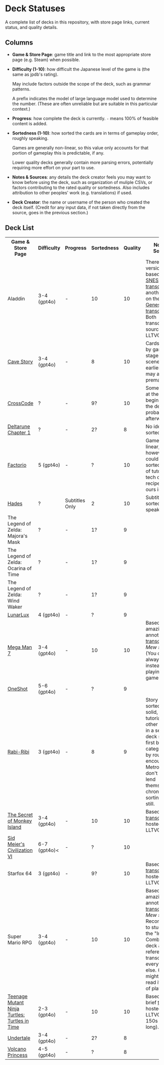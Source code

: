 # Deck Statuses

A complete list of decks in this repository, with store page links, current status, and quality details.


## Columns

* __Game & Store Page__: game title and link to the most appropriate store page (e.g. Steam) when possible.

* __Difficulty (1-10)__: how difficult the Japanese level of the game is (the same as jpdb's rating).

   May include factors outside the scope of the deck, such as grammar patterns.

    A prefix indicates the model of large language model used to determine the number.
    (These are often unreliable but are suitable in this particular context.)

* __Progress__: how complete the deck is currently. `-` means 100% of feasible content is added.

* __Sortedness (1-10)__: how sorted the cards are in terms of gameplay order, roughly speaking.

    Games are generally non-linear, so this value only accounts for that portion of gameplay this is predictable, if any.

    Lower quality decks generally contain more parsing errors, potentially requiring more effort on your part to use.

* __Notes & Sources__: any details the deck creator feels you may want to know before using the deck,
such as organization of muliple CSVs, or factors contributing to the rated quality or sortedness.
Also includes attribution to other peoples' work (e.g. translations) if used.

* __Deck Creator__: the name or username of the person who created the deck itself.
(Credit for any input data, if not taken directly from the source, goes in the previous section.)


## Deck List

<!--
	All new decks *must* be added to this list.
	Please conform to the labels above, making your best guess for any values you're unsure of.
	The goal is to briefly inform users of anything they may want to know before using the deck.
	Keep notes concise and make sure to credit anyone who gathered the input text for your deck.
	Don't forget to link to the game's Steam store page, or other marketplace if unavailable.

	Thank you!
-->

<table>
	<tr>
		<th>Game & Store Page</th>
		<th>Difficulty</th>
		<th>Progress</th>
		<th>Sortedness</th>
		<th>Quality</th>
		<th>Notes & Sources</th>
		<th>Deck Author</th>
	</tr>
	<tr>
		<td>Aladdin</td>
		<td>3-4 (gpt4o)</td>
		<td>-</td>
		<td>10</td>
		<td>10</td>
		<td>There are two versions, one based on the <a href="http://www.lltvg.com/wiki/Aladdin_(SNES)/Transcript">SNES transcript</a> and another based on the <a href="http://www.lltvg.com/wiki/Aladdin_(Genesis)/Transcript">SEGA Genesis transcript</a>. Both transcripts are sourced from LLTVG.</td>
		<td>Frizzil</td>
	</tr>
	<tr>
		<td><a href="https://store.steampowered.com/app/200900/Cave_Story/">Cave Story</a></td>
		<td>3-4 (gpt4o)</td>
		<td>-</td>
		<td>8</td>
		<td>10</td>
		<td>Cards sorted by game stage. Future scenes in earlier stages may appear prematurely.</td>
		<td>Frizzil</td>
	</tr>
	<tr>
		<td><a href="https://store.steampowered.com/app/368340/CrossCode/">CrossCode</a></td>
		<td>?</td>
		<td>-</td>
		<td>9?</td>
		<td>10</td>
		<td>Some clutter at the beginning of the deck, but probably ideal afterward.</td>
		<td>Frizzil</td>
	</tr>
	<tr>
		<td><a href="https://store.steampowered.com/app/1671210/DELTARUNE/">Deltarune Chapter 1</a></td>
		<td>?</td>
		<td>-</td>
		<td>2?</td>
		<td>8</td>
		<td>No idea on sortedness.</td>
		<td>Frizzil</td>
	</tr>
	<tr>
		<td><a href="https://store.steampowered.com/app/427520/Factorio/">Factorio</a></td>
		<td>5 (gpt4o)</td>
		<td>-</td>
		<td>?</td>
		<td>10</td>
		<td>Game isn't linear, however, it could be sorted in terms of tutorials, tech or recipes, which ours isn't.</td>
		<td>Frizzil</td>
	</tr>
	<tr>
		<td><a href="https://store.steampowered.com/app/1145360/Hades/">Hades</a></td>
		<td>?</td>
		<td>Subtitles Only</td>
		<td>2</td>
		<td>10</td>
		<td>Subtitles sorted by speaker.</td>
		<td>Frizzil</td>
	</tr>
	<tr>
		<td>The Legend of Zelda: Majora's Mask</td>
		<td>?</td>
		<td>-</td>
		<td>1?</td>
		<td>9</td>
		<td></td>
		<td>Frizzil</td>
	</tr>
	<tr>
		<td>The Legend of Zelda: Ocarina of Time</td>
		<td>?</td>
		<td>-</td>
		<td>1?</td>
		<td>9</td>
		<td></td>
		<td>Frizzil</td>
	</tr>
	<tr>
		<td>The Legend of Zelda: Wind Waker</td>
		<td>?</td>
		<td>-</td>
		<td>1?</td>
		<td>9</td>
		<td></td>
		<td>Frizzil</td>
	</tr>
	<tr>
		<td><a href="https://store.steampowered.com/app/1932680/LunarLux/">LunarLux</a></td>
		<td>4 (gpt4o)</td>
		<td>-</td>
		<td>?</td>
		<td>9</td>
		<td></td>
		<td>Frizzil</td>
	</tr>
	<tr>
		<td><a href="https://store.steampowered.com/app/495050/Mega_Man_Legacy_Collection_2/">Mega Man 7</a></td>
		<td>3-4 (gpt4o)</td>
		<td>-</td>
		<td>10</td>
		<td>10</td>
		<td>Based on an amazing annotated <a href="http://www.lltvg.com/wiki/Mega_Man_7/Transcript">transcript</a> by <i>Mew seeker</i>! (You can always read it instead of playing the game.)</td>
		<td>Frizzil</td>
	</tr>
	<tr>
		<td><a href="https://store.steampowered.com/app/420530/OneShot/">OneShot</a></td>
		<td>5-6 (gpt4o)</td>
		<td>-</td>
		<td>?</td>
		<td>9</td>
		<td></td>
		<td>Frizzil</td>
	</tr>
	<tr>
		<td><a href="https://store.steampowered.com/app/400910/RabiRibi/">Rabi-Ribi</a></td>
		<td>3 (gpt4o)</td>
		<td>-</td>
		<td>8</td>
		<td>9</td>
		<td>Story deck is sorted and solid, but tutorials and other text are in a separate deck sorted first by category, then by rough time encountered. Metroidvanias don't typically lend themselves to chronological sorting, but still.</td>
		<td>Frizzil</td>
	</tr>
	<tr>
		<td><a href="https://store.steampowered.com/app/32360/The_Secret_of_Monkey_Island_Special_Edition/">The Secret of Monkey Island</a></td>
		<td>3-4 (gpt4o)</td>
		<td>-</td>
		<td>10</td>
		<td>10</td>
		<td>Based on a <a href="http://www.lltvg.com/wiki/Mega_Man_7/Transcript">transcript</a> hosted by LLTVG.</td>
		<td>Frizzil</td>
	</tr>
	<tr>
		<td><a href="https://store.steampowered.com/app/289070/Sid_Meiers_Civilization_VI/">Sid Meier's Civilization VI</a></td>
		<td>6-7 (gpt4o)<</td>
		<td>-</td>
		<td>?</td>
		<td>10</td>
		<td></td>
		<td>Frizzil</td>
	</tr>
	<tr>
		<td>Starfox 64</td>
		<td>3 (gpt4o)</td>
		<td>-</td>
		<td>9?</td>
		<td>10</td>
		<td>Based on a <a href="http://www.lltvg.com/wiki/Star_Fox_64">transcript</a> hosted by LLTVG.</td>
		<td>Frizzil</td>
	</tr>
	<tr>
		<td>Super Mario RPG</td>
		<td>3-4 (gpt4o)</td>
		<td>-</td>
		<td>10</td>
		<td>10</td>
		<td>Based on an amazing annotated <a href="http://www.lltvg.com/wiki/Super_Mario_RPG/Transcript">transcript</a> by <i>Mew seeker</i>! Recommended to study only the "In-Game Combined" deck and reference the transcript for everything else. (You might prefer to read it instead of playing.)</td>
		<td>Frizzil</td>
	</tr>
	<tr>
		<td><a href="https://store.steampowered.com/app/1659600/Teenage_Mutant_Ninja_Turtles_The_Cowabunga_Collection/">Teenage Mutant Ninja Turtles: Turtles in Time</a></td>
		<td>2-3 (gpt4o)</td>
		<td>-</td>
		<td>10</td>
		<td>10</td>
		<td>Based on a brief <a href="http://www.lltvg.com/wiki/Teenage_Mutant_Ninja_Turtles_IV:_Turtles_in_Time/Transcript">transcript</a> hosted by LLTVG (maybe 150s word long).</td>
		<td>Frizzil</td>
	</tr>
	<tr>
		<td><a href="https://store.steampowered.com/app/391540/Undertale/">Undertale</a></td>
		<td>3-4 (gpt4o)</td>
		<td>-</td>
		<td>2?</td>
		<td>8</td>
		<td></td>
		<td>Frizzil</td>
	</tr>
	<tr>
		<td><a href="https://store.steampowered.com/app/1669980/Volcano_Princess/">Volcano Princess</a></td>
		<td>4-5 (gpt4o)</td>
		<td>-</td>
		<td>?</td>
		<td>8</td>
		<td></td>
		<td>Frizzil</td>
	</tr>
</table>